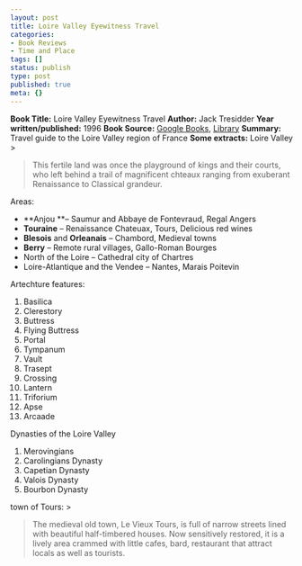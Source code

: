 ```yaml
---
layout: post
title: Loire Valley Eyewitness Travel
categories:
- Book Reviews
- Time and Place
tags: []
status: publish
type: post
published: true
meta: {}
---
```

**Book Title:** Loire Valley Eyewitness Travel **Author:** Jack Tresidder **Year written/published:** 1996 **Book Source:** [Google Books](http://books.google.com/books?id=ahf0HQAACAAJ&dq=Loire+Valley+Eyewitness+Travel), [Library](http://vistaweb.nlb.gov.sg/cgi-bin/cw_cgi?fullRecord+23161+3002+7809249+1+0) **Summary:** Travel guide to the Loire Valley region of France **Some extracts:** Loire Valley >  

> This fertile land was once the playground of kings and their courts, who left behind a trail of magnificent chteaux ranging from exuberant Renaissance to Classical grandeur.

Areas:
- **Anjou **– Saumur and Abbaye de Fontevraud, Regal Angers
- **Touraine** – Renaissance Chateuax, Tours, Delicious red wines
- **Blesois** and **Orleanais** – Chambord, Medieval towns
- **Berry** – Remote rural villages, Gallo-Roman Bourges
- North of the Loire – Cathedral city of Chartres
- Loire-Atlantique and the Vendee – Nantes, Marais Poitevin

Artechture features:
1. Basilica
2. Clerestory
3. Buttress
4. Flying Buttress
5. Portal
6. Tympanum
7. Vault
8. Trasept
9. Crossing
10. Lantern
11. Triforium
12. Apse
13. Arcaade

Dynasties of the Loire Valley
1. Merovingians
2. Carolingians Dynasty
3. Capetian Dynasty
4. Valois Dynasty
5. Bourbon Dynasty

town of Tours: >  

> The medieval old town, Le Vieux Tours, is full of narrow streets lined with beautiful half-timbered houses. Now sensitively restored, it is a lively area crammed with little cafes, bard, restaurant that attract locals as well as tourists.

